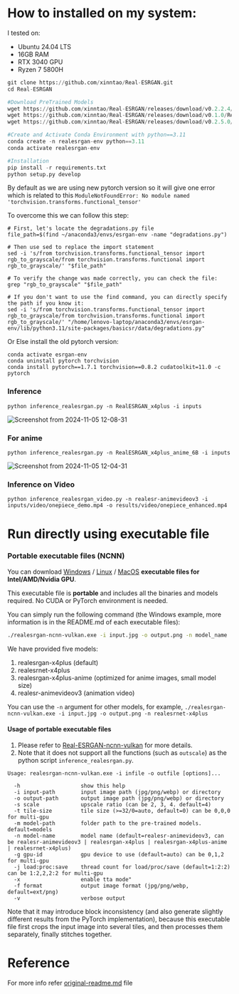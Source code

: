 # How to installed on my system:
I tested on:
- Ubuntu 24.04 LTS
- 16GB RAM
- RTX 3040 GPU
- Ryzen 7 5800H
```python
git clone https://github.com/xinntao/Real-ESRGAN.git
cd Real-ESRGAN

#Download PreTrained Models
wget https://github.com/xinntao/Real-ESRGAN/releases/download/v0.2.2.4/RealESRGAN_x4plus_anime_6B.pth -P weights
wget https://github.com/xinntao/Real-ESRGAN/releases/download/v0.1.0/RealESRGAN_x4plus.pth -P weights
wget https://github.com/xinntao/Real-ESRGAN/releases/download/v0.2.5.0/realesr-animevideov3.pth -P weights

#Create and Activate Conda Environment with python==3.11
conda create -n realesrgan-env python==3.11
conda activate realesrgan-env

#Installation
pip install -r requirements.txt
python setup.py develop
```
By default as we are using new pytorch version so it will give one error which is related to this `ModuleNotFoundError: No module named 'torchvision.transforms.functional_tensor'`

To overcome this we can follow this step:
```
# First, let's locate the degradations.py file
file_path=$(find ~/anaconda3/envs/esrgan-env -name "degradations.py")

# Then use sed to replace the import statement
sed -i 's/from torchvision.transforms.functional_tensor import rgb_to_grayscale/from torchvision.transforms.functional import rgb_to_grayscale/' "$file_path"

# To verify the change was made correctly, you can check the file:
grep "rgb_to_grayscale" "$file_path"

# If you don't want to use the find command, you can directly specify the path if you know it:
sed -i 's/from torchvision.transforms.functional_tensor import rgb_to_grayscale/from torchvision.transforms.functional import rgb_to_grayscale/' "/home/lenovo-laptop/anaconda3/envs/esrgan-env/lib/python3.11/site-packages/basicsr/data/degradations.py"
```
Or Else install the old pytorch version:
```
conda activate esrgan-env
conda uninstall pytorch torchvision
conda install pytorch==1.7.1 torchvision==0.8.2 cudatoolkit=11.0 -c pytorch
```

### Inference
```
python inference_realesrgan.py -n RealESRGAN_x4plus -i inputs
```

![Screenshot from 2024-11-05 12-08-31](https://github.com/user-attachments/assets/62f26901-bef2-401f-a058-e884fa73dd1c)

### For anime
```
python inference_realesrgan.py -n RealESRGAN_x4plus_anime_6B -i inputs
```

![Screenshot from 2024-11-05 12-04-31](https://github.com/user-attachments/assets/a54e474d-e486-4942-8098-6299bee47355)

### Inference on Video
```
python inference_realesrgan_video.py -n realesr-animevideov3 -i inputs/video/onepiece_demo.mp4 -o results/video/onepiece_enhanced.mp4
```

# Run directly using executable file

### Portable executable files (NCNN)

You can download [Windows](https://github.com/xinntao/Real-ESRGAN/releases/download/v0.2.5.0/realesrgan-ncnn-vulkan-20220424-windows.zip) / [Linux](https://github.com/xinntao/Real-ESRGAN/releases/download/v0.2.5.0/realesrgan-ncnn-vulkan-20220424-ubuntu.zip) / [MacOS](https://github.com/xinntao/Real-ESRGAN/releases/download/v0.2.5.0/realesrgan-ncnn-vulkan-20220424-macos.zip) **executable files for Intel/AMD/Nvidia GPU**.

This executable file is **portable** and includes all the binaries and models required. No CUDA or PyTorch environment is needed.<br>

You can simply run the following command (the Windows example, more information is in the README.md of each executable files):

```bash
./realesrgan-ncnn-vulkan.exe -i input.jpg -o output.png -n model_name
```

We have provided five models:

1. realesrgan-x4plus  (default)
2. realesrnet-x4plus
3. realesrgan-x4plus-anime (optimized for anime images, small model size)
4. realesr-animevideov3 (animation video)

You can use the `-n` argument for other models, for example, `./realesrgan-ncnn-vulkan.exe -i input.jpg -o output.png -n realesrnet-x4plus`

#### Usage of portable executable files

1. Please refer to [Real-ESRGAN-ncnn-vulkan](https://github.com/xinntao/Real-ESRGAN-ncnn-vulkan#computer-usages) for more details.
1. Note that it does not support all the functions (such as `outscale`) as the python script `inference_realesrgan.py`.

```console
Usage: realesrgan-ncnn-vulkan.exe -i infile -o outfile [options]...

  -h                   show this help
  -i input-path        input image path (jpg/png/webp) or directory
  -o output-path       output image path (jpg/png/webp) or directory
  -s scale             upscale ratio (can be 2, 3, 4. default=4)
  -t tile-size         tile size (>=32/0=auto, default=0) can be 0,0,0 for multi-gpu
  -m model-path        folder path to the pre-trained models. default=models
  -n model-name        model name (default=realesr-animevideov3, can be realesr-animevideov3 | realesrgan-x4plus | realesrgan-x4plus-anime | realesrnet-x4plus)
  -g gpu-id            gpu device to use (default=auto) can be 0,1,2 for multi-gpu
  -j load:proc:save    thread count for load/proc/save (default=1:2:2) can be 1:2,2,2:2 for multi-gpu
  -x                   enable tta mode"
  -f format            output image format (jpg/png/webp, default=ext/png)
  -v                   verbose output
```

Note that it may introduce block inconsistency (and also generate slightly different results from the PyTorch implementation), because this executable file first crops the input image into several tiles, and then processes them separately, finally stitches together.


# Reference
For more info refer [original-readme.md](https://github.com/RushabhShahPrograms/Image-UpScaling/blob/master/Real-ESRGAN/Orginial-README.md) file

